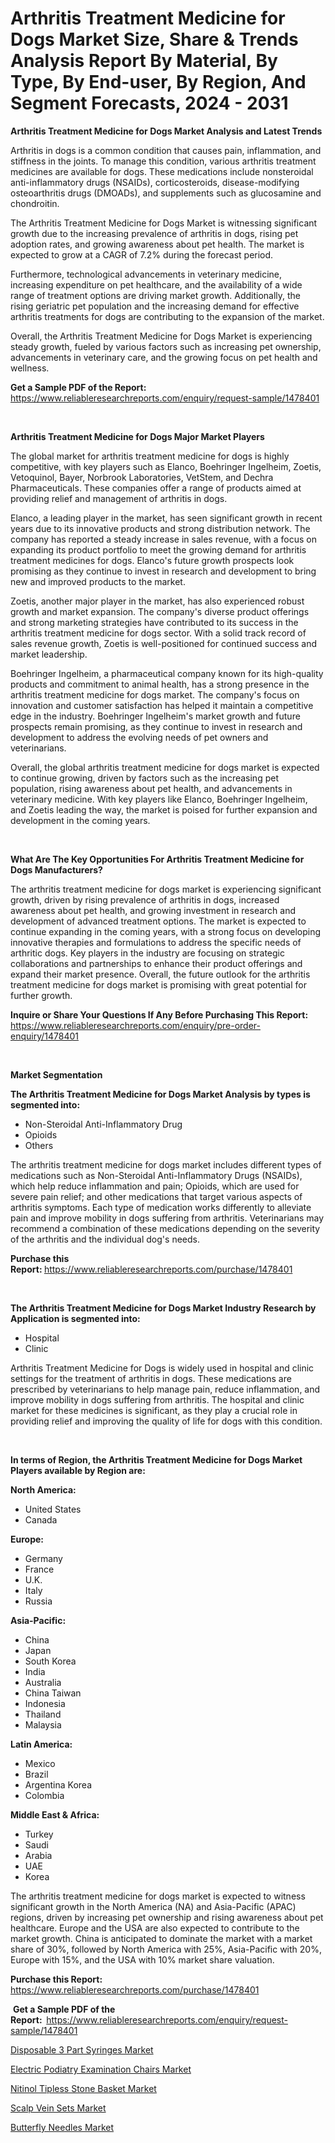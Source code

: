 <p><h1>Arthritis Treatment Medicine for Dogs Market Size, Share & Trends Analysis Report By Material, By Type, By End-user, By Region, And Segment Forecasts, 2024 - 2031</h1></p><p><strong>Arthritis Treatment Medicine for Dogs Market Analysis and Latest Trends</strong></p>
<p><p>Arthritis in dogs is a common condition that causes pain, inflammation, and stiffness in the joints. To manage this condition, various arthritis treatment medicines are available for dogs. These medications include nonsteroidal anti-inflammatory drugs (NSAIDs), corticosteroids, disease-modifying osteoarthritis drugs (DMOADs), and supplements such as glucosamine and chondroitin.</p><p>The Arthritis Treatment Medicine for Dogs Market is witnessing significant growth due to the increasing prevalence of arthritis in dogs, rising pet adoption rates, and growing awareness about pet health. The market is expected to grow at a CAGR of 7.2% during the forecast period.</p><p>Furthermore, technological advancements in veterinary medicine, increasing expenditure on pet healthcare, and the availability of a wide range of treatment options are driving market growth. Additionally, the rising geriatric pet population and the increasing demand for effective arthritis treatments for dogs are contributing to the expansion of the market.</p><p>Overall, the Arthritis Treatment Medicine for Dogs Market is experiencing steady growth, fueled by various factors such as increasing pet ownership, advancements in veterinary care, and the growing focus on pet health and wellness.</p></p>
<p><strong>Get a Sample PDF of the Report:&nbsp;</strong> <a href="https://www.reliableresearchreports.com/enquiry/request-sample/1478401">https://www.reliableresearchreports.com/enquiry/request-sample/1478401</a></p>
<p>&nbsp;</p>
<p><strong>Arthritis Treatment Medicine for Dogs Major Market Players</strong></p>
<p><p>The global market for arthritis treatment medicine for dogs is highly competitive, with key players such as Elanco, Boehringer Ingelheim, Zoetis, Vetoquinol, Bayer, Norbrook Laboratories, VetStem, and Dechra Pharmaceuticals. These companies offer a range of products aimed at providing relief and management of arthritis in dogs. </p><p>Elanco, a leading player in the market, has seen significant growth in recent years due to its innovative products and strong distribution network. The company has reported a steady increase in sales revenue, with a focus on expanding its product portfolio to meet the growing demand for arthritis treatment medicines for dogs. Elanco's future growth prospects look promising as they continue to invest in research and development to bring new and improved products to the market.</p><p>Zoetis, another major player in the market, has also experienced robust growth and market expansion. The company's diverse product offerings and strong marketing strategies have contributed to its success in the arthritis treatment medicine for dogs sector. With a solid track record of sales revenue growth, Zoetis is well-positioned for continued success and market leadership.</p><p>Boehringer Ingelheim, a pharmaceutical company known for its high-quality products and commitment to animal health, has a strong presence in the arthritis treatment medicine for dogs market. The company's focus on innovation and customer satisfaction has helped it maintain a competitive edge in the industry. Boehringer Ingelheim's market growth and future prospects remain promising, as they continue to invest in research and development to address the evolving needs of pet owners and veterinarians.</p><p>Overall, the global arthritis treatment medicine for dogs market is expected to continue growing, driven by factors such as the increasing pet population, rising awareness about pet health, and advancements in veterinary medicine. With key players like Elanco, Boehringer Ingelheim, and Zoetis leading the way, the market is poised for further expansion and development in the coming years.</p></p>
<p>&nbsp;</p>
<p><strong>What Are The Key Opportunities For Arthritis Treatment Medicine for Dogs Manufacturers?</strong></p>
<p><p>The arthritis treatment medicine for dogs market is experiencing significant growth, driven by rising prevalence of arthritis in dogs, increased awareness about pet health, and growing investment in research and development of advanced treatment options. The market is expected to continue expanding in the coming years, with a strong focus on developing innovative therapies and formulations to address the specific needs of arthritic dogs. Key players in the industry are focusing on strategic collaborations and partnerships to enhance their product offerings and expand their market presence. Overall, the future outlook for the arthritis treatment medicine for dogs market is promising with great potential for further growth.</p></p>
<p><strong>Inquire or Share Your Questions If Any Before Purchasing This Report:</strong> <a href="https://www.reliableresearchreports.com/enquiry/pre-order-enquiry/1478401">https://www.reliableresearchreports.com/enquiry/pre-order-enquiry/1478401</a></p>
<p>&nbsp;</p>
<p><strong>Market Segmentation</strong></p>
<p><strong>The Arthritis Treatment Medicine for Dogs Market Analysis by types is segmented into:</strong></p>
<p><ul><li>Non-Steroidal Anti-Inflammatory Drug</li><li>Opioids</li><li>Others</li></ul></p>
<p><p>The arthritis treatment medicine for dogs market includes different types of medications such as Non-Steroidal Anti-Inflammatory Drugs (NSAIDs), which help reduce inflammation and pain; Opioids, which are used for severe pain relief; and other medications that target various aspects of arthritis symptoms. Each type of medication works differently to alleviate pain and improve mobility in dogs suffering from arthritis. Veterinarians may recommend a combination of these medications depending on the severity of the arthritis and the individual dog's needs.</p></p>
<p><strong>Purchase this Report:&nbsp;</strong><a href="https://www.reliableresearchreports.com/purchase/1478401">https://www.reliableresearchreports.com/purchase/1478401</a></p>
<p>&nbsp;</p>
<p><strong>The Arthritis Treatment Medicine for Dogs Market Industry Research by Application is segmented into:</strong></p>
<p><ul><li>Hospital</li><li>Clinic</li></ul></p>
<p><p>Arthritis Treatment Medicine for Dogs is widely used in hospital and clinic settings for the treatment of arthritis in dogs. These medications are prescribed by veterinarians to help manage pain, reduce inflammation, and improve mobility in dogs suffering from arthritis. The hospital and clinic market for these medicines is significant, as they play a crucial role in providing relief and improving the quality of life for dogs with this condition.</p></p>
<p>&nbsp;</p>
<p><strong>In terms of Region, the Arthritis Treatment Medicine for Dogs Market Players available by Region are:</strong></p>
<p>
    <p> <strong> North America: </strong>
        <ul>
            <li>United States</li>
            <li>Canada</li>
        </ul>
        </p> 
    <p> <strong> Europe: </strong>
        <ul>
            <li>Germany</li>
            <li>France</li>
            <li>U.K.</li>
            <li>Italy</li>
            <li>Russia</li>
        </ul>
        </p> 
    <p> <strong> Asia-Pacific: </strong>
        <ul>
            <li>China</li>
            <li>Japan</li>
            <li>South Korea</li>
            <li>India</li>
            <li>Australia</li>
            <li>China Taiwan</li>
            <li>Indonesia</li>
            <li>Thailand</li>
            <li>Malaysia</li>
        </ul>
        </p> 
    <p> <strong> Latin America: </strong>
        <ul>
            <li>Mexico</li>
            <li>Brazil</li>
            <li>Argentina Korea</li>
            <li>Colombia</li>
        </ul>
        </p> 
    <p> <strong> Middle East & Africa: </strong>
        <ul>
            <li>Turkey</li>
            <li>Saudi</li>
            <li>Arabia</li>
            <li>UAE</li>
            <li>Korea</li>
        </ul>
    </p>
    </p>
<p><p>The arthritis treatment medicine for dogs market is expected to witness significant growth in the North America (NA) and Asia-Pacific (APAC) regions, driven by increasing pet ownership and rising awareness about pet healthcare. Europe and the USA are also expected to contribute to the market growth. China is anticipated to dominate the market with a market share of 30%, followed by North America with 25%, Asia-Pacific with 20%, Europe with 15%, and the USA with 10% market share valuation.</p></p>
<p><strong>Purchase this Report: </strong><a href="https://www.reliableresearchreports.com/purchase/1478401">https://www.reliableresearchreports.com/purchase/1478401</a></p>
<p>&nbsp;<strong>Get a Sample PDF of the Report:&nbsp;&nbsp;</strong><a href="https://www.reliableresearchreports.com/enquiry/request-sample/1478401">https://www.reliableresearchreports.com/enquiry/request-sample/1478401</a></p>
<p><strong></strong></p>
<p><p><a href="https://medium.com/@isomgleason/disposable-3-part-syringes-market-competitive-analysis-market-trends-and-forecast-to-2031-b2e1a8fc4ec5">Disposable 3 Part Syringes Market</a></p><p><a href="https://medium.com/@isomgleason/electric-podiatry-examination-chairs-market-insights-into-market-cagr-market-trends-and-growth-cd4595f744d3">Electric Podiatry Examination Chairs Market</a></p><p><a href="https://medium.com/@isomgleason/nitinol-tipless-stone-basket-market-size-and-market-trends-complete-industry-overview-2024-to-23c4b128e786">Nitinol Tipless Stone Basket Market</a></p><p><a href="https://medium.com/@santosh.reportprime/scalp-vein-sets-market-analysis-and-sze-forecasted-for-period-from-2024-to-2031-cd044276614d">Scalp Vein Sets Market</a></p><p><a href="https://medium.com/p/242acfb84348/edit">Butterfly Needles Market</a></p></p>